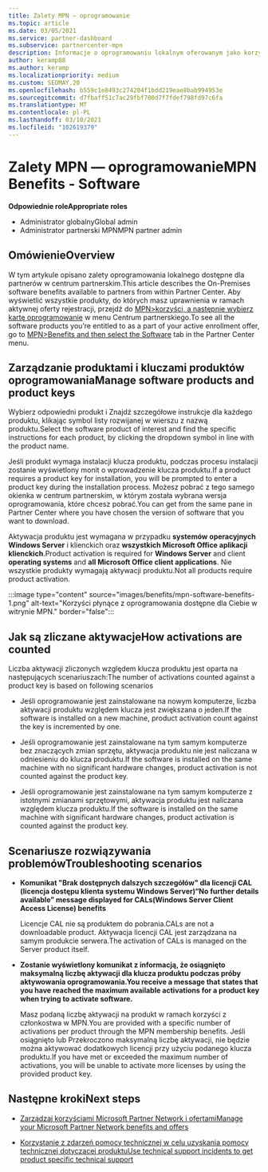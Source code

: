 ```yaml
---
title: Zalety MPN — oprogramowanie
ms.topic: article
ms.date: 03/05/2021
ms.service: partner-dashboard
ms.subservice: partnercenter-mpn
description: Informacje o oprogramowaniu lokalnym oferowanym jako korzyści z Microsoft Partner Network (MPN)
author: keramp88
ms.author: keramp
ms.localizationpriority: medium
ms.custom: SEOMAY.20
ms.openlocfilehash: b559c1e8493c274204f1bdd219eae8bab994953e
ms.sourcegitcommit: d7fbaff51c7ac29fbf700d7f7fdef798fd97c6fa
ms.translationtype: MT
ms.contentlocale: pl-PL
ms.lasthandoff: 03/10/2021
ms.locfileid: "102619379"
---
```

# <a name="mpn-benefits---software"></a><span data-ttu-id="68412-103">Zalety MPN — oprogramowanie</span><span class="sxs-lookup"><span data-stu-id="68412-103">MPN Benefits - Software</span></span>

<span data-ttu-id="68412-104">**Odpowiednie role**</span><span class="sxs-lookup"><span data-stu-id="68412-104">**Appropriate roles**</span></span>

- <span data-ttu-id="68412-105">Administrator globalny</span><span class="sxs-lookup"><span data-stu-id="68412-105">Global admin</span></span>
- <span data-ttu-id="68412-106">Administrator partnerski MPN</span><span class="sxs-lookup"><span data-stu-id="68412-106">MPN partner admin</span></span>

## <a name="overview"></a><span data-ttu-id="68412-107">Omówienie</span><span class="sxs-lookup"><span data-stu-id="68412-107">Overview</span></span>

<span data-ttu-id="68412-108">W tym artykule opisano zalety oprogramowania lokalnego dostępne dla partnerów w centrum partnerskim.</span><span class="sxs-lookup"><span data-stu-id="68412-108">This article describes the On-Premises software benefits available to partners from within Partner Center.</span></span> <span data-ttu-id="68412-109">Aby wyświetlić wszystkie produkty, do których masz uprawnienia w ramach aktywnej oferty rejestracji, przejdź do  [MPN>korzyści, a następnie wybierz kartę oprogramowanie](https://partner.microsoft.com/dashboard/mpn/membership/benefits/software) w menu Centrum partnerskiego.</span><span class="sxs-lookup"><span data-stu-id="68412-109">To see all the software products you’re entitled to as a part of your active enrollment offer, go to  [MPN>Benefits and then select the Software](https://partner.microsoft.com/dashboard/mpn/membership/benefits/software) tab in the Partner Center menu.</span></span>  

## <a name="manage-software-products-and-product-keys"></a><span data-ttu-id="68412-110">Zarządzanie produktami i kluczami produktów oprogramowania</span><span class="sxs-lookup"><span data-stu-id="68412-110">Manage software products and product keys</span></span>

<span data-ttu-id="68412-111">Wybierz odpowiedni produkt i Znajdź szczegółowe instrukcje dla każdego produktu, klikając symbol listy rozwijanej w wierszu z nazwą produktu.</span><span class="sxs-lookup"><span data-stu-id="68412-111">Select the software product of  interest and find the specific instructions for each product, by clicking the dropdown symbol in line with the product name.</span></span>

<span data-ttu-id="68412-112">Jeśli produkt wymaga instalacji klucza produktu, podczas procesu instalacji zostanie wyświetlony monit o wprowadzenie klucza produktu.</span><span class="sxs-lookup"><span data-stu-id="68412-112">If a product requires a product key for installation, you will be prompted to enter a product key during the installation process.</span></span> <span data-ttu-id="68412-113">Możesz pobrać z tego samego okienka w centrum partnerskim, w którym została wybrana wersja oprogramowania, które chcesz pobrać.</span><span class="sxs-lookup"><span data-stu-id="68412-113">You can get from the same pane in Partner Center where you have chosen the version of software that you want to download.</span></span>

<span data-ttu-id="68412-114">Aktywacja produktu jest wymagana w przypadku **systemów operacyjnych** **Windows Server** i klienckich oraz **wszystkich Microsoft Office aplikacji klienckich**.</span><span class="sxs-lookup"><span data-stu-id="68412-114">Product activation is required for **Windows Server** and client **operating systems** and **all Microsoft Office client applications**.</span></span> <span data-ttu-id="68412-115">Nie wszystkie produkty wymagają aktywacji produktu.</span><span class="sxs-lookup"><span data-stu-id="68412-115">Not all products require product activation.</span></span>

:::image type="content" source="images/benefits/mpn-software-benefits-1.png" alt-text="Korzyści płynące z oprogramowania dostępne dla Ciebie w witrynie MPN." border="false":::

## <a name="how-activations-are-counted"></a><span data-ttu-id="68412-117">Jak są zliczane aktywacje</span><span class="sxs-lookup"><span data-stu-id="68412-117">How activations are counted</span></span>

<span data-ttu-id="68412-118">Liczba aktywacji zliczonych względem klucza produktu jest oparta na następujących scenariuszach:</span><span class="sxs-lookup"><span data-stu-id="68412-118">The number of activations counted against a product key is based on following scenarios</span></span>

- <span data-ttu-id="68412-119">Jeśli oprogramowanie jest zainstalowane na nowym komputerze, liczba aktywacji produktu względem klucza jest zwiększana o jeden.</span><span class="sxs-lookup"><span data-stu-id="68412-119">If the software is installed on a new machine, product activation count against the key is incremented by one.</span></span>
 
- <span data-ttu-id="68412-120">Jeśli oprogramowanie jest zainstalowane na tym samym komputerze bez znaczących zmian sprzętu, aktywacja produktu nie jest naliczana w odniesieniu do klucza produktu.</span><span class="sxs-lookup"><span data-stu-id="68412-120">If the software is installed on the same machine with no significant hardware changes, product activation is not counted against the product key.</span></span>

- <span data-ttu-id="68412-121">Jeśli oprogramowanie jest zainstalowane na tym samym komputerze z istotnymi zmianami sprzętowymi, aktywacja produktu jest naliczana względem klucza produktu.</span><span class="sxs-lookup"><span data-stu-id="68412-121">If the software is installed on the same machine with significant hardware changes, product activation is counted against the product key.</span></span>

## <a name="troubleshooting-scenarios"></a><span data-ttu-id="68412-122">Scenariusze rozwiązywania problemów</span><span class="sxs-lookup"><span data-stu-id="68412-122">Troubleshooting scenarios</span></span>

- <span data-ttu-id="68412-123">**Komunikat "Brak dostępnych dalszych szczegółów" dla licencji CAL (licencja dostępu klienta systemu Windows Server)**</span><span class="sxs-lookup"><span data-stu-id="68412-123">**“No further details available” message displayed for CALs(Windows Server Client Access License) benefits**</span></span>

    <span data-ttu-id="68412-124">Licencje CAL nie są produktem do pobrania.</span><span class="sxs-lookup"><span data-stu-id="68412-124">CALs are not a downloadable product.</span></span> <span data-ttu-id="68412-125">Aktywacja licencji CAL jest zarządzana na samym produkcie serwera.</span><span class="sxs-lookup"><span data-stu-id="68412-125">The activation of CALs is managed on the Server product itself.</span></span>

- <span data-ttu-id="68412-126">**Zostanie wyświetlony komunikat z informacją, że osiągnięto maksymalną liczbę aktywacji dla klucza produktu podczas próby aktywowania oprogramowania.**</span><span class="sxs-lookup"><span data-stu-id="68412-126">**You receive a message that states that you have reached the maximum available activations for a product key when trying to activate software.**</span></span>

    <span data-ttu-id="68412-127">Masz podaną liczbę aktywacji na produkt w ramach korzyści z członkostwa w MPN.</span><span class="sxs-lookup"><span data-stu-id="68412-127">You are provided with a specific number of activations per product through the MPN membership benefits.</span></span> <span data-ttu-id="68412-128">Jeśli osiągnięto lub Przekroczono maksymalną liczbę aktywacji, nie będzie można aktywować dodatkowych licencji przy użyciu podanego klucza produktu.</span><span class="sxs-lookup"><span data-stu-id="68412-128">If you have met or exceeded the maximum number of activations, you will be unable to activate more licenses by using the provided product key.</span></span>


 ## <a name="next-steps"></a><span data-ttu-id="68412-129">Następne kroki</span><span class="sxs-lookup"><span data-stu-id="68412-129">Next steps</span></span>

- [<span data-ttu-id="68412-130">Zarządzaj korzyściami Microsoft Partner Network i ofertami</span><span class="sxs-lookup"><span data-stu-id="68412-130">Manage your Microsoft Partner Network benefits and offers</span></span>](manage-your-partner-network-benefits.md)

- [<span data-ttu-id="68412-131">Korzystanie z zdarzeń pomocy technicznej w celu uzyskania pomocy technicznej dotyczącej produktu</span><span class="sxs-lookup"><span data-stu-id="68412-131">Use technical support incidents to get product specific technical support</span></span>](mpn-benefits-technical-support.md)



